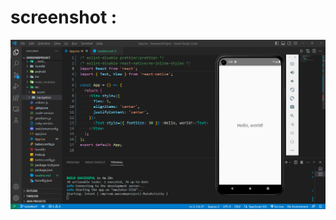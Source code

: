 # screenshot :
![My first Hello world react native cli app](./src/assets/screenshot_20230316_133711.png)